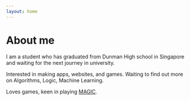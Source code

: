 ```yaml
---
layout: home
---
```

# About me

I am a student who has graduated from Dunman High school in Singapore and waiting for the next journey in university.

Interested in making apps, websites, and games. <self-learned enthusiast in coding>
Waiting to find out more on Algorithms, Logic, Machine Learning.

Loves games, keen in playing [MAGIC](https://magic.wizards.com/en).
